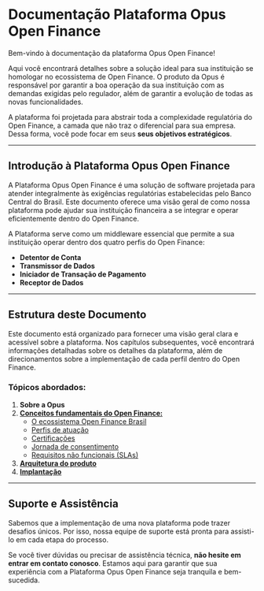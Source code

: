 <!-- Inserção de comentário para teste -->
# Documentação Plataforma Opus Open Finance

Bem-vindo à documentação da plataforma Opus Open Finance!

Aqui você encontrará detalhes sobre a solução ideal para sua instituição se homologar no ecossistema de Open Finance. O produto da Opus é responsável por garantir a boa operação da sua instituição com as demandas exigidas pelo regulador, além de garantir a evolução de todas as novas funcionalidades.

A plataforma foi projetada para abstrair toda a complexidade regulatória do Open Finance, a camada que não traz o diferencial para sua empresa. Dessa forma, você pode focar em seus **seus objetivos estratégicos**.

---

## Introdução à Plataforma Opus Open Finance

A Plataforma Opus Open Finance é uma solução de software projetada para atender integralmente às exigências regulatórias estabelecidas pelo Banco Central do Brasil. Este documento oferece uma visão geral de como nossa plataforma pode ajudar sua instituição financeira a se integrar e operar eficientemente dentro do Open Finance. 

A Plataforma serve como um middleware essencial que permite a sua instituição operar dentro dos quatro perfis do Open Finance:

- **Detentor de Conta**
- **Transmissor de Dados**
- **Iniciador de Transação de Pagamento**
- **Receptor de Dados**

---

## Estrutura deste Documento

Este documento está organizado para fornecer uma visão geral clara e acessível sobre a plataforma. Nos capítulos subsequentes, você encontrará informações detalhadas sobre os detalhes da plataforma, além de direcionamentos sobre a implementação de cada perfil dentro do Open Finance.

### Tópicos abordados:
1. **Sobre a Opus**
2. [**Conceitos fundamentais do Open Finance:**](./Visão-geral/Conceitos-fundamentais-Open-Finance/readme.md)
   - [O ecossistema Open Finance Brasil][O Ecossistema Open Finance Brasil]
   - [Perfis de atuação][Perfis de Atuação]
   - [Certificações][Certificações]
   - [Jornada de consentimento][Jornada de Consentimento]
   - [Requisitos não funcionais (SLAs)][Requisitos Não Funcionais]
3. [**Arquitetura do produto**](./Visão-geral/Arquitetura/readme.md)
4. [**Implantação**](./Visão-geral/Implantação/readme.md)

---

## Suporte e Assistência

Sabemos que a implementação de uma nova plataforma pode trazer desafios únicos. Por isso, nossa equipe de suporte está pronta para assisti-lo em cada etapa do processo. 

Se você tiver dúvidas ou precisar de assistência técnica, **não hesite em entrar em contato conosco**. Estamos aqui para garantir que sua experiência com a Plataforma Opus Open Finance seja tranquila e bem-sucedida.


[O Ecossistema Open Finance Brasil]: ./Visão-geral/Conceitos-fundamentais-Open-Finance/Ecossistema/readme.md
[Perfis de Atuação]: ./Visão-geral/Conceitos-fundamentais-Open-Finance/PerfisOFB/readme.md
[Certificações]: ./Visão-geral/Conceitos-fundamentais-Open-Finance/Certificações/readme.md
[Jornada de Consentimento]: ./Visão-geral/Conceitos-fundamentais-Open-Finance/JornadaConsentimento/readme.md
[Requisitos Não Funcionais]: ./Visão-geral/Conceitos-fundamentais-Open-Finance/RequisistosNF/readme.md